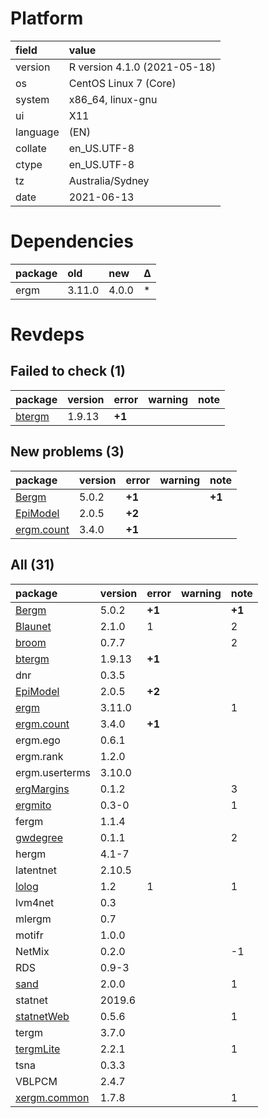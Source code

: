 # Platform

|field    |value                        |
|:--------|:----------------------------|
|version  |R version 4.1.0 (2021-05-18) |
|os       |CentOS Linux 7 (Core)        |
|system   |x86_64, linux-gnu            |
|ui       |X11                          |
|language |(EN)                         |
|collate  |en_US.UTF-8                  |
|ctype    |en_US.UTF-8                  |
|tz       |Australia/Sydney             |
|date     |2021-06-13                   |

# Dependencies

|package |old    |new   |Δ  |
|:-------|:------|:-----|:--|
|ergm    |3.11.0 |4.0.0 |*  |

# Revdeps

## Failed to check (1)

|package                      |version |error  |warning |note |
|:----------------------------|:-------|:------|:-------|:----|
|[btergm](failures.md#btergm) |1.9.13  |__+1__ |        |     |

## New problems (3)

|package                             |version |error  |warning |note   |
|:-----------------------------------|:-------|:------|:-------|:------|
|[Bergm](problems.md#bergm)          |5.0.2   |__+1__ |        |__+1__ |
|[EpiModel](problems.md#epimodel)    |2.0.5   |__+2__ |        |       |
|[ergm.count](problems.md#ergmcount) |3.4.0   |__+1__ |        |       |

## All (31)

|package                                 |version |error  |warning |note   |
|:---------------------------------------|:-------|:------|:-------|:------|
|[Bergm](problems.md#bergm)              |5.0.2   |__+1__ |        |__+1__ |
|[Blaunet](problems.md#blaunet)          |2.1.0   |1      |        |2      |
|[broom](problems.md#broom)              |0.7.7   |       |        |2      |
|[btergm](failures.md#btergm)            |1.9.13  |__+1__ |        |       |
|dnr                                     |0.3.5   |       |        |       |
|[EpiModel](problems.md#epimodel)        |2.0.5   |__+2__ |        |       |
|[ergm](problems.md#ergm)                |3.11.0  |       |        |1      |
|[ergm.count](problems.md#ergmcount)     |3.4.0   |__+1__ |        |       |
|ergm.ego                                |0.6.1   |       |        |       |
|ergm.rank                               |1.2.0   |       |        |       |
|ergm.userterms                          |3.10.0  |       |        |       |
|[ergMargins](problems.md#ergmargins)    |0.1.2   |       |        |3      |
|[ergmito](problems.md#ergmito)          |0.3-0   |       |        |1      |
|fergm                                   |1.1.4   |       |        |       |
|[gwdegree](problems.md#gwdegree)        |0.1.1   |       |        |2      |
|hergm                                   |4.1-7   |       |        |       |
|latentnet                               |2.10.5  |       |        |       |
|[lolog](problems.md#lolog)              |1.2     |1      |        |1      |
|lvm4net                                 |0.3     |       |        |       |
|mlergm                                  |0.7     |       |        |       |
|motifr                                  |1.0.0   |       |        |       |
|NetMix                                  |0.2.0   |       |        |-1     |
|RDS                                     |0.9-3   |       |        |       |
|[sand](problems.md#sand)                |2.0.0   |       |        |1      |
|statnet                                 |2019.6  |       |        |       |
|[statnetWeb](problems.md#statnetweb)    |0.5.6   |       |        |1      |
|tergm                                   |3.7.0   |       |        |       |
|[tergmLite](problems.md#tergmlite)      |2.2.1   |       |        |1      |
|tsna                                    |0.3.3   |       |        |       |
|VBLPCM                                  |2.4.7   |       |        |       |
|[xergm.common](problems.md#xergmcommon) |1.7.8   |       |        |1      |

